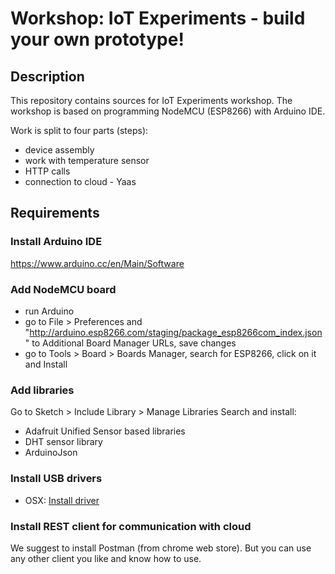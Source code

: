 # Workshop:  IoT Experiments - build your own prototype!

## Description
This repository contains sources for IoT Experiments workshop.
The workshop is based on programming NodeMCU (ESP8266) with Arduino IDE.

Work is split to four parts (steps):
- device assembly
- work with temperature sensor
- HTTP calls
- connection to cloud - Yaas


## Requirements

### Install Arduino IDE
https://www.arduino.cc/en/Main/Software

### Add NodeMCU board

- run Arduino
- go to File > Preferences and "http://arduino.esp8266.com/staging/package_esp8266com_index.json" to Additional Board Manager URLs, save changes
- go to Tools > Board > Boards Manager, search for ESP8266, click on it and Install

### Add libraries

Go to Sketch > Include Library > Manage Libraries
Search and install:
 - Adafruit Unified Sensor based libraries
 - DHT sensor library
 - ArduinoJson

### Install USB drivers
 - OSX: [Install driver](tools/drivers/osx/osx-vcp-driver.zip)

### Install REST client for communication with cloud
We suggest to install Postman (from chrome web store). But you can use any other client you like and know how to use.
